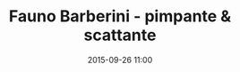 ---
layout: artwork
title: Fauno Barberini - pimpante & scattante
surface: png
link: https://commons.wikimedia.org/wiki/File:Barberini_Faun_front_Glyptothek_Munich_218_n1.jpg
source: Wikipedia
name: luca corsato
image_url: /images/paintings/pimpante_scattante.png
image_thumb_url: /images/paintings/pimpante_scattante.png
date:   2015-09-26 11:00
tags: archeostickers male
---